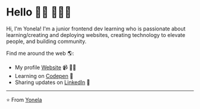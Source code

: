 # Hello 👋🏾 👩🏾‍💻

Hi, I'm Yonela! I'm a junior frontend dev learning who is passionate about learning/creating and deploying websites, creating technology to elevate people, and building community. 

Find me around the web 🌎:
- My profile <a href="https://www.yonelajohannes.co.za">Website</a> 📹 ✍🏾
- Learning on <a href="https://codepen.io/yonela-johannes"> Codepen</a> 🏓
- Sharing updates on <a href="https://www.linkedin.com/in/yonela-johannes-b560b8103/">LinkedIn</a> 💼


---
⭐️ From [Yonela](https://github.com/Yonela-Johannes)
